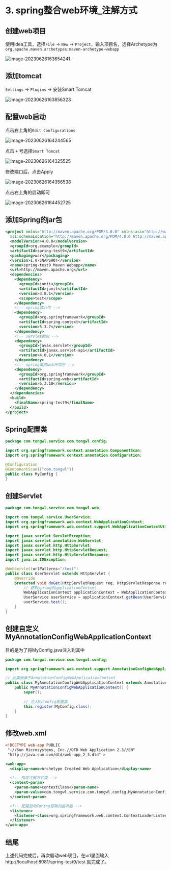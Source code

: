 # 3. spring整合web环境_注解方式



## 创建web项目

使用idea工具，选择`File` -> `New` -> `Project`，输入项目名，选择Archetype为`org.apache.maven.archetypes:maven-archetype-webapp`

![image-20230626163654241](https://github.com/tongwl/pictures/raw/main/java/image-20230626163654241.png)





## 添加tomcat

`Settings` -> `Plugins` -> 安装Smart Tomcat

![image-20230626163856323](https://github.com/tongwl/pictures/raw/main/java/image-20230626163856323.png)





## 配置web启动

点击右上角的`Edit Configurations`

![image-20230626164244565](https://github.com/tongwl/pictures/raw/main/java/image-20230626164244565.png)

点击 `+` 号选择`Smart Tomcat`

![image-20230626164325525](https://github.com/tongwl/pictures/raw/main/java/image-20230626164325525.png)

修改端口后，点击Apply

![image-20230626164356538](https://github.com/tongwl/pictures/raw/main/java/image-20230626164356538.png)

点击右上角的启动即可

![image-20230626164452725](https://github.com/tongwl/pictures/raw/main/java/image-20230626164452725.png)



## 添加Spring的jar包

```xml
<project xmlns="http://maven.apache.org/POM/4.0.0" xmlns:xsi="http://www.w3.org/2001/XMLSchema-instance"
  xsi:schemaLocation="http://maven.apache.org/POM/4.0.0 http://maven.apache.org/maven-v4_0_0.xsd">
  <modelVersion>4.0.0</modelVersion>
  <groupId>org.example</groupId>
  <artifactId>spring-test9</artifactId>
  <packaging>war</packaging>
  <version>1.0-SNAPSHOT</version>
  <name>spring-test9 Maven Webapp</name>
  <url>http://maven.apache.org</url>
  <dependencies>
    <dependency>
      <groupId>junit</groupId>
      <artifactId>junit</artifactId>
      <version>3.8.1</version>
      <scope>test</scope>
    </dependency>
    <!-- spring核心包 -->
    <dependency>
      <groupId>org.springframework</groupId>
      <artifactId>spring-context</artifactId>
      <version>5.3.7</version>
    </dependency>
    <!-- servlet的包 -->
    <dependency>
      <groupId>javax.servlet</groupId>
      <artifactId>javax.servlet-api</artifactId>
      <version>4.0.1</version>
    </dependency>
    <!-- spring集成web环境包 -->
    <dependency>
      <groupId>org.springframework</groupId>
      <artifactId>spring-web</artifactId>
      <version>5.3.18</version>
    </dependency>
  </dependencies>
  <build>
    <finalName>spring-test9</finalName>
  </build>
</project>
```



## Spring配置类

```java
package com.tongwl.service.com.tongwl.config;

import org.springframework.context.annotation.ComponentScan;
import org.springframework.context.annotation.Configuration;

@Configuration
@ComponentScan({"com.tongwl"})
public class MyConfig {
}
```



## 创建Servlet

```java
package com.tongwl.service.com.tongwl.web;

import com.tongwl.service.UserService;
import org.springframework.web.context.WebApplicationContext;
import org.springframework.web.context.support.WebApplicationContextUtils;

import javax.servlet.ServletException;
import javax.servlet.annotation.WebServlet;
import javax.servlet.http.HttpServlet;
import javax.servlet.http.HttpServletRequest;
import javax.servlet.http.HttpServletResponse;
import java.io.IOException;

@WebServlet(urlPatterns="/test")
public class UserServlet extends HttpServlet {
    @Override
    protected void doGet(HttpServletRequest req, HttpServletResponse resp) throws ServletException, IOException {
        // 获取spring的applicationContext
        WebApplicationContext applicationContext = WebApplicationContextUtils.getWebApplicationContext(this.getServletContext());
        UserService userService = applicationContext.getBean(UserService.class);
        userService.test();
    }
}
```



## 创建自定义MyAnnotationConfigWebApplicationContext

目的是为了将MyConfig.java注入到其中

```java
package com.tongwl.service.com.tongwl.config;

import org.springframework.web.context.support.AnnotationConfigWebApplicationContext;

// 此类继承于AnnotationConfigWebApplicationContext
public class MyAnnotationConfigWebApplicationContext extends AnnotationConfigWebApplicationContext {
    public MyAnnotationConfigWebApplicationContext() {
        super();
        
        // 注入MyConfig配置类
        this.register(MyConfig.class);
    }
}
```



## 修改web.xml

```xml
<!DOCTYPE web-app PUBLIC
 "-//Sun Microsystems, Inc.//DTD Web Application 2.3//EN"
 "http://java.sun.com/dtd/web-app_2_3.dtd" >

<web-app>
  <display-name>Archetype Created Web Application</display-name>

  <!-- 指定注解方式类 -->
  <context-param>
    <param-name>contextClass</param-name>
    <param-value>com.tongwl.service.com.tongwl.config.MyAnnotationConfigWebApplicationContext</param-value>
  </context-param>

  <!-- 配置启动Spring框架的监听器 -->
  <listener>
    <listener-class>org.springframework.web.context.ContextLoaderListener</listener-class>
  </listener>
</web-app>
```



## 结尾

上述代码完成后，再次启动web项目，在url里面输入http://localhost:8081/spring-test9/test 就完成了。